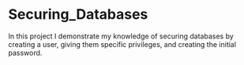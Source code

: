 # Securing_Databases 

In this project I demonstrate my knowledge of securing databases by creating a user, giving them specific privileges, and creating the initial password. 
